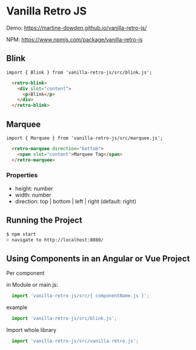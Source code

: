 # Vanilla Retro JS

Demo: https://martine-dowden.github.io/vanilla-retro-js/

NPM: https://www.npmjs.com/package/vanilla-retro-js

## Blink

`import { Blink } from 'vanilla-retro-js/src/blink.js';`

```HTML
  <retro-blink>
    <div slot="content">
      <p>Blink</p>
    </div>
  </retro-blink>
```

## Marquee</h2>

`import { Marquee } from 'vanilla-retro-js/src/marquee.js';`

```HTML
  <retro-marquee direction="bottom">
    <span slot="content">Marquee Tag</span>
  </retro-marquee>
```

### Properties

- height: number
- width: number
- direction: top | bottom | left | right (default: right)

## Running the Project

```bash
$ npm start
> navigate to http://localhost:8080/
```

## Using Components in an Angular or Vue Project

Per component

in Module or main.js:

```JavaScript
  import 'vanilla-retro-js/src/{ componentName.js }';
```

example

```JavaScript
  import 'vanilla-retro-js/src/blink.js';
```

Import whole library

```JavaScript
  import 'vanilla-retro-js/src/vanilla-retro.js';
```


